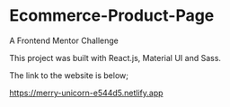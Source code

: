 # Ecommerce-Product-Page
A Frontend Mentor Challenge

This project was built with React.js, Material UI and Sass.

The link to the website is below;

https://merry-unicorn-e544d5.netlify.app
